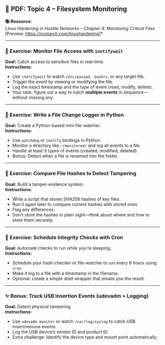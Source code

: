 ## 📄 PDF: Topic 4 – Filesystem Monitoring

**📚 Resource:**  
*Linux Hardening in Hostile Networks – Chapter 4: Monitoring Critical Files*  
[Preview: https://nostarch.com/linuxhardening]*

---

### 🔹 Exercise: Monitor File Access with `inotifywait`  
**Goal:** Catch access to sensitive files in real-time.  
**Instructions:**  
- Use `inotifywait` to watch `/etc/passwd`, `.bashrc`, or any target file.  
- Trigger the event by viewing or modifying the file.  
- Log the exact timestamp and the type of event (read, modify, delete).  
- Your task: figure out a way to catch **multiple events** in sequence—without missing any.

---

### 🔹 Exercise: Write a File Change Logger in Python  
**Goal:** Create a Python-based mini file-watcher.  
**Instructions:**  
- Use `watchdog` or `inotify` bindings in Python.  
- Monitor a directory like `~/monitored/` and log all events to a file.  
- Handle at least 3 types of events (created, modified, deleted).  
- Bonus: Detect when a file is renamed into the folder.

---

### 🔹 Exercise: Compare File Hashes to Detect Tampering  
**Goal:** Build a tamper-evidence system.  
**Instructions:**  
- Write a script that stores SHA256 hashes of key files.  
- Run it again later to compare current hashes with stored ones.  
- Flag any differences.  
- Don't store the hashes in plain sight—think about where and how to store them securely.

---

### 🔹 Exercise: Schedule Integrity Checks with Cron  
**Goal:** Automate checks to run while you're sleeping.  
**Instructions:**  
- Schedule your hash-checker or file-watcher to run every 6 hours using `cron`.  
- Make it log to a file with a timestamp in the filename.  
- Optional: create a simple shell wrapper that emails you the result.

---

### ✨ Bonus: Track USB Insertion Events (udevadm + Logging)  
**Goal:** Detect physical tampering.  
**Instructions:**  
- Use `udevadm monitor` or watch `/var/log/syslog` to catch USB insert/remove events.  
- Log the USB device’s vendor ID and product ID.  
- Extra challenge: Identify the device type and mount point automatically.